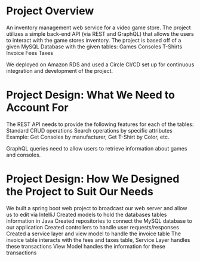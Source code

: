# Project Overview
An inventory management web service for a video game store.
The project utilizes a simple back-end API (via REST and GraphQL) that allows the users to interact with the game stores inventory.
The project is based off of a given MySQL Database with the given tables:
Games
Consoles
T-Shirts
Invoice
Fees
Taxes

We deployed on Amazon RDS and used a Circle CI/CD set up for continuous integration and development of the project.

# Project Design: What We Need to Account For
The REST API needs to provide the following features for each of the tables:
Standard CRUD operations
Search operations by specific attributes
Example: Get Consoles by manufacturer, Get T-Shirt by Color, etc.

GraphQL queries need to allow users to retrieve information about games and consoles.

# Project Design: How We Designed the Project to Suit Our Needs
We built a spring boot web project to broadcast our web server and allow us to edit via IntelliJ
Created models to hold the databases tables information in Java
Created repositories to connect the MySQL database to our application
Created controllers to handle user requests/responses
Created a service layer and view model to handle the invoice table
    The invoice table interacts with the fees and taxes table, Service Layer handles these transactions
    View Model handles the information for these transactions


